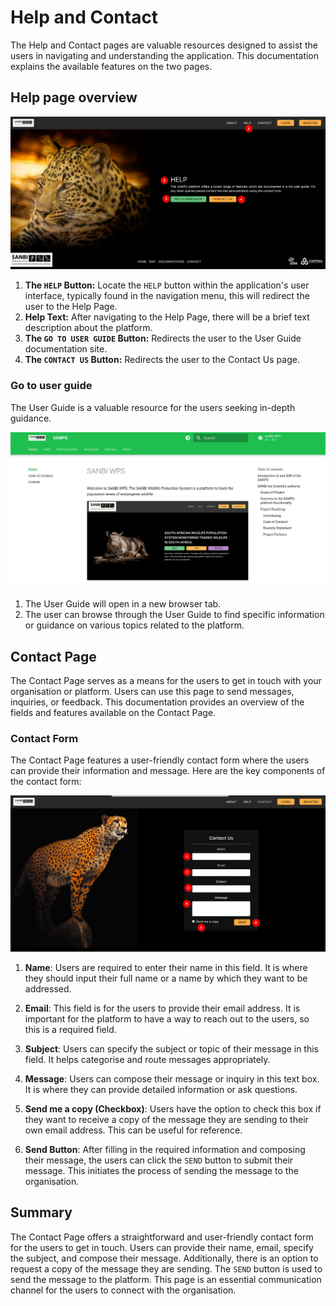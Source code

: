 # Help and Contact
<!-- To Be Populated -->

The Help and Contact pages are valuable resources designed to assist the users in navigating and understanding the application. This documentation explains the available features on the two pages.

## Help page overview

![Help page](./img/help-contact-1.png)

1. **The `HELP` Button:** Locate the `HELP` button within the application's user interface, typically found in the navigation menu, this will redirect the user to the Help Page.
2. **Help Text:** After navigating to the Help Page, there will be a brief text description about the platform.
3. **The `GO TO USER GUIDE` Button:** Redirects the user to the User Guide documentation site.
4. **The `CONTACT US` Button:** Redirects the user to the Contact Us page.

### Go to user guide

The User Guide is a valuable resource for the users seeking in-depth guidance.

![Go to user guide](./img/help-contact-2.png)

1. The User Guide will open in a new browser tab.
2. The user can browse through the User Guide to find specific information or guidance on various topics related to the platform.

## Contact Page

The Contact Page serves as a means for the users to get in touch with your organisation or platform. Users can use this page to send messages, inquiries, or feedback. This documentation provides an overview of the fields and features available on the Contact Page.

### Contact Form

The Contact Page features a user-friendly contact form where the users can provide their information and message. Here are the key components of the contact form:

![Contact us](./img/help-contact-3.png)

1. **Name**: Users are required to enter their name in this field.  It is where they should input their full name or a name by which they want to be addressed.

2. **Email**: This field is for the users to provide their email address.  It is important for the platform to have a way to reach out to the users, so this is a required field.

3. **Subject**: Users can specify the subject or topic of their message in this field. It helps categorise and route messages appropriately.

4. **Message**: Users can compose their message or inquiry in this text box.  It is where they can provide detailed information or ask questions.

5. **Send me a copy (Checkbox)**: Users have the option to check this box if they want to receive a copy of the message they are sending to their own email address. This can be useful for reference.

6. **Send Button**: After filling in the required information and composing their message, the users can click the `SEND` button to submit their message. This initiates the process of sending the message to the organisation.

## Summary

The Contact Page offers a straightforward and user-friendly contact form for the users to get in touch. Users can provide their name, email, specify the subject, and compose their message. Additionally, there is an option to request a copy of the message they are sending. The `SEND` button is used to send the message to the platform. This page is an essential communication channel for the users to connect with the organisation.
